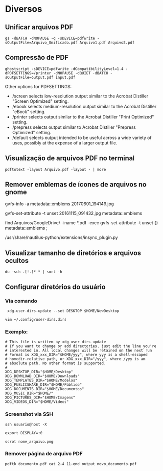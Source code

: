 # Diversos

## Unificar arquivos PDF

```text
gs -dBATCH -dNOPAUSE -q -sDEVICE=pdfwrite -sOutputFile=Arquivo_Unificado.pdf Arquivo1.pdf Arquivo2.pdf
```

## Compressão de PDF

```text
ghostscript -sDEVICE=pdfwrite -dCompatibilityLevel=1.4 -dPDFSETTINGS=/printer -dNOPAUSE -dQUIET -dBATCH -sOutputFile=output.pdf input.pdf
```

Other options for PDFSETTINGS:

* /screen selects low-resolution output similar to the Acrobat Distiller "Screen Optimized" setting.
* /ebook selects medium-resolution output similar to the Acrobat Distiller "eBook" setting.
* /printer selects output similar to the Acrobat Distiller "Print Optimized" setting.
* /prepress selects output similar to Acrobat Distiller "Prepress Optimized" setting.
* /default selects output intended to be useful across a wide variety of uses, possibly at the expense of a larger output file.

## Visualização de arquivos PDF no terminal

```text
pdftotext -layout Arquivo.pdf -layout - | more
```

## Remover emblemas de ícones de arquivos no gnome

gvfs-info -a metadata::emblems 20170601\_194149.jpg

gvfs-set-attribute -t unset 20161115\_091432.jpg metadata::emblems

find Arquivos/GoogleDrive/ -iname \*.pdf -exec gvfs-set-attribute -t unset {} metadata::emblems \;

/usr/share/nautilus-python/extensions/insync\_plugin.py

## Visualizar tamanho de diretórios e arquivos ocultos

```text
du -sch .[!.]* * | sort -h
```

## Configurar diretórios do usuário

### Via comando

```text
 xdg-user-dirs-update --set DESKTOP $HOME/NewDesktop
```

```text
vim ~/.config/user-dirs.dirs
```

### Exemplo:

```text
# This file is written by xdg-user-dirs-update
# If you want to change or add directories, just edit the line you're
# interested in. All local changes will be retained on the next run
# Format is XDG_xxx_DIR="$HOME/yyy", where yyy is a shell-escaped
# homedir-relative path, or XDG_xxx_DIR="/yyy", where /yyy is an
# absolute path. No other format is supported.
# 
XDG_DESKTOP_DIR="$HOME/Desktop"
XDG_DOWNLOAD_DIR="$HOME/Downloads"
XDG_TEMPLATES_DIR="$HOME/Modelos"
XDG_PUBLICSHARE_DIR="$HOME/Público"
XDG_DOCUMENTS_DIR="$HOME/Documentos"
XDG_MUSIC_DIR="$HOME/"
XDG_PICTURES_DIR="$HOME/Imagens"
XDG_VIDEOS_DIR="$HOME/Vídeos"
```

### Screenshot via SSH

```text
ssh usuario@host -X

export DISPLAY=:0

scrot nome_arquivo.png
```

### Remover página de arquivo PDF

```text
pdftk documento.pdf cat 2-4 11-end output novo_documento.pdf
```

